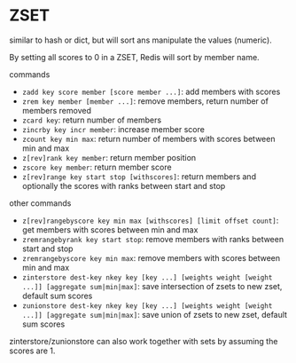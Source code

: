 # ZSET

similar to hash or dict, but will sort ans manipulate the values (numeric).

By setting all scores to 0 in a ZSET, Redis will sort by member name.

commands
- `zadd key score member [score member ...]`: add members with scores
- `zrem key member [member ...]`: remove members, return number of members removed
- `zcard key`: return number of members
- `zincrby key incr member`: increase member score
- `zcount key min max`: return number of members with scores between min and max
- `z[rev]rank key member`: return member position
- `zscore key member`: return member score 
- `z[rev]range key start stop [withscores]`: return members and optionally the scores with ranks between start and stop

other commands
- `z[rev]rangebyscore key min max [withscores] [limit offset count]`: get members with scores between min and max
- `zremrangebyrank key start stop`: remove members with ranks between start and stop
- `zremrangebyscore key min max`: remove members with scores between min and max
- `zinterstore dest-key nkey key [key ...] [weights weight [weight ...]] [aggregate sum|min|max]`: save intersection of zsets to new zset, default sum scores
- `zunionstore dest-key nkey key [key ...] [weights weight [weight ...]] [aggregate sum|min|max]`: save union of zsets to new zset, default sum scores

zinterstore/zunionstore can also work together with sets by assuming the scores are 1. 
